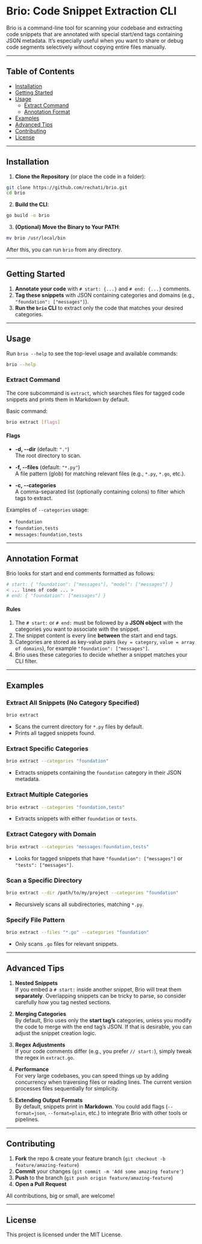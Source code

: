 # Brio: Code Snippet Extraction CLI

Brio is a command-line tool for scanning your codebase and extracting code snippets that are annotated with special start/end tags containing JSON metadata. It’s especially useful when you want to share or debug code segments selectively without copying entire files manually.

---

## Table of Contents

- [Installation](#installation)
- [Getting Started](#getting-started)
- [Usage](#usage)
    - [Extract Command](#extract-command)
    - [Annotation Format](#annotation-format)
- [Examples](#examples)
- [Advanced Tips](#advanced-tips)
- [Contributing](#contributing)
- [License](#license)

---

## Installation

1. **Clone the Repository** (or place the code in a folder):

```bash
git clone https://github.com/rechati/brio.git
cd brio
```

2. **Build the CLI**:

```bash
go build -o brio
```

3. **(Optional) Move the Binary to Your PATH**:

```bash
mv brio /usr/local/bin
```

After this, you can run `brio` from any directory.

---

## Getting Started

1. **Annotate your code** with `# start: {...}` and `# end: {...}` comments.
2. **Tag these snippets** with JSON containing categories and domains (e.g., `"foundation": ["messages"]`).
3. **Run the `brio` CLI** to extract only the code that matches your desired categories.

---

## Usage

Run `brio --help` to see the top-level usage and available commands:

```bash
brio --help
```

### Extract Command

The core subcommand is `extract`, which searches files for tagged code snippets and prints them in Markdown by default.

Basic command:

```bash
brio extract [flags]
```

#### Flags

- **-d, --dir** (default: `"."`)  
  The root directory to scan.

- **-f, --files** (default: `"*.py"`)  
  A file pattern (glob) for matching relevant files (e.g., `*.py`, `*.go`, etc.).

- **-c, --categories**  
  A comma-separated list (optionally containing colons) to filter which tags to extract.

Examples of `--categories` usage:
- `foundation`
- `foundation,tests`
- `messages:foundation,tests`

---

## Annotation Format

Brio looks for start and end comments formatted as follows:

```python
# start: { "foundation": ["messages"], "model": ["messages"] }
< ... lines of code ... >
# end: { "foundation": ["messages"] }
```

#### Rules

1. The `# start:` or `# end:` must be followed by a **JSON object** with the categories you want to associate with the snippet.
2. The snippet content is every line **between** the start and end tags.
3. Categories are stored as key-value pairs (`key = category`, `value = array of domains`), for example `"foundation": ["messages"]`.
4. Brio uses these categories to decide whether a snippet matches your CLI filter.

---

## Examples

### Extract All Snippets (No Category Specified)

```bash
brio extract
```

- Scans the current directory for `*.py` files by default.
- Prints all tagged snippets found.

### Extract Specific Categories

```bash
brio extract --categories "foundation"
```

- Extracts snippets containing the `foundation` category in their JSON metadata.

### Extract Multiple Categories

```bash
brio extract --categories "foundation,tests"
```

- Extracts snippets with either `foundation` or `tests`.

### Extract Category with Domain

```bash
brio extract --categories "messages:foundation,tests"
```

- Looks for tagged snippets that have `"foundation": ["messages"]` or `"tests": ["messages"]`.

### Scan a Specific Directory

```bash
brio extract --dir /path/to/my/project --categories "foundation"
```

- Recursively scans all subdirectories, matching `*.py`.

### Specify File Pattern

```bash
brio extract --files "*.go" --categories "foundation"
```

- Only scans `.go` files for relevant snippets.

---

## Advanced Tips

1. **Nested Snippets**  
   If you embed a `# start:` inside another snippet, Brio will treat them **separately**. Overlapping snippets can be tricky to parse, so consider carefully how you tag nested sections.

2. **Merging Categories**  
   By default, Brio uses only the **start tag’s** categories, unless you modify the code to merge with the end tag’s JSON. If that is desirable, you can adjust the snippet creation logic.

3. **Regex Adjustments**  
   If your code comments differ (e.g., you prefer `// start:`), simply tweak the regex in `extract.go`.

4. **Performance**  
   For very large codebases, you can speed things up by adding concurrency when traversing files or reading lines. The current version processes files sequentially for simplicity.

5. **Extending Output Formats**  
   By default, snippets print in **Markdown**. You could add flags (`--format=json`, `--format=plain`, etc.) to integrate Brio with other tools or pipelines.

---

## Contributing

1. **Fork** the repo & create your feature branch (`git checkout -b feature/amazing-feature`)
2. **Commit** your changes (`git commit -m 'Add some amazing feature'`)
3. **Push** to the branch (`git push origin feature/amazing-feature`)
4. **Open a Pull Request**

All contributions, big or small, are welcome!

---

## License

This project is licensed under the MIT License.
